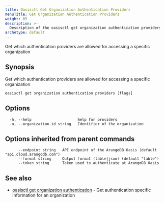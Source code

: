 ```yaml
---
title: Oasisctl Get Organization Authentication Providers
menuTitle: Get Organization Authentication Providers
weight: 85
description: >-
  Description of the oasisctl get organization authentication providers command
archetype: default
---
```

Get which authentication providers are allowed for accessing a specific organization

## Synopsis

Get which authentication providers are allowed for accessing a specific organization

```
oasisctl get organization authentication providers [flags]
```

## Options

```
  -h, --help                     help for providers
  -o, --organization-id string   Identifier of the organization
```

## Options inherited from parent commands

```
      --endpoint string   API endpoint of the ArangoDB Oasis (default "api.cloud.arangodb.com")
      --format string     Output format (table|json) (default "table")
      --token string      Token used to authenticate at ArangoDB Oasis
```

## See also

* [oasisctl get organization authentication](get-organization-authentication.md)	 - Get authentication specific information for an organization

